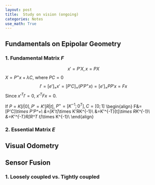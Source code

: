 ```yaml
---
layout: post
title:  Study on vision (ongoing)
categories: Notes
use_math: True
---
```


## Fundamentals on Epipolar Geometry

### 1. Fundamental Matrix $F$
$$x'=P'X, x=PX$$
$X=P^+ x + \lambda C$, where $PC=0$
$$l'=[e']_\times x'=[P'C]_\times (P'P^+ x)=[e']_\times PP'x=Fx$$
Since $x'^T l'=0$, $x'^TFx=0$.

If $P=K[I|0], P'=K'[R|t]$, $P^+ =[K^{-1}; 0^T], C=[0;1]$
\begin{align}
F&=[P'C]_\times P'P^+\\
&=[K't]_\times K'RK^{-1}\\
&=K'^{-T}[t]_\times RK^{-1}\\
&=K'^{-T}R[R^T t]_\times K^{-1}\\
\end{align}

### 2. Essential Matrix $E$


## Visual Odometry


## Sensor Fusion
### 1. Loosely coupled vs. Tightly coupled
